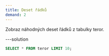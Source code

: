 ```yaml
---
title: Deset řádků
demand: 2
---
```


Zobraz náhodných deset řádků z tabulky teror.

---solution

```sql
SELECT * FROM teror LIMIT 10;
```

